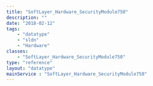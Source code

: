 ```yaml
---
title: "SoftLayer_Hardware_SecurityModule750"
description: ""
date: "2018-02-12"
tags:
    - "datatype"
    - "sldn"
    - "Hardware"
classes:
    - "SoftLayer_Hardware_SecurityModule750"
type: "reference"
layout: "datatype"
mainService : "SoftLayer_Hardware_SecurityModule750"
---
```

